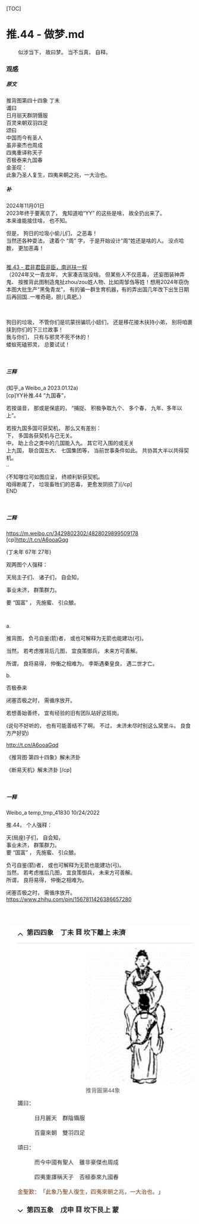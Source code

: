 [TOC]  

# 推.44 - 做梦.md  

&emsp;&emsp; 似涉当下， 故曰梦。 当不当真， 自释。 <br> 

### 观感 <br> 

##### 原文 
推背图第四十四象 丁未<br> 
   谶曰<br> 
   日月丽天群阴慑服<br> 
   百灵来朝双羽四足<br> 
   颂曰<br> 
   中国而今有圣人<br> 
   虽非豪杰也周成<br> 
   四夷重译称天子<br> 
   否极泰来九国春<br> 
   金圣叹：<br> 
   此象乃圣人复生，四夷来朝之兆，一大治也。<br> 


##### 补 
2024年11月01日 <br> 
2023年终于要离京了， 鬼知道咱“YY” 的这些是啥， 故全扔出来了。 <br> 
本来谁能接住啥， 也不知。 <br> 

但是， 狗日的垃圾小偷儿们， 之恶毒！ <br> 
当然还各种耍法， 逮着个 “周” 字， 于是开始设计“周”姓还是啥的人。 没点哈数， 更加恶毒！ <br> 
<br> 

[推.43 - 君非君臣非臣，南巡扶一程](学《推背图》/推.43%20-%20君非君臣非臣，南巡扶一程.md) <br> 
（2024年又一青龙年， 大家凑吉瑞没啥。 但某些人不仅恶毒， 还妄图装神弄鬼、 按推背此图制造鬼扯zhou/zou姓人物、比如周邹刍等姓！想用2024年窃伪本图大批生产“黑兔青龙”， 有的骗一群生育机器，有的弄出国几年改下出生日期后再回国..一堆奇葩，胆儿真肥。） <br><br> 
<br> 

狗日的垃圾， 不管你们是坑蒙拐骗坑小妞们， 还是移花接木扶持小弟， 别将咱裹挟到你们的下三烂故事！ <br> 
我与你们， 只有与邪灵不死不休的！ <br> 
蝼蚁死磕邪灵， 总要试试！ <br> 
<br> 
<br> 


##### 三释 
(知乎_a Weibo_a  2023.01.12a) <br> 
[cp]YY补推.44 “九国春”， <br> 

若按谐音， 那或是保底的， “捕捉、 积极争取九个、 多个春， 九年、多年以上”。 <br> 

若按九国多国可获契机， 那么又有差别： <br> 
下， 多国各获契机与己无关。 <br> 
中， 助上合之类中的几国能入九。 其它可入围的或无关  <br> 
上九国， 联合国五大、 七国集团等， 当前世事条件如此。 共协其大半以共得契机。 <br> 
.. <br> 

(不知哪位可如图应呈， 终顺利斩获契机。 <br> 
咱得断尾了， 垃圾畜牲们的恶毒， 更愈发阴损了)[/cp]<br> 
END <br> 
<br> 
<br> 


##### 二释 

https://m.weibo.cn/3429802302/4828029899509178<br> 
[cp]http://t.cn/A6ooaGqg<br> 

(丁未年 67年 27年) <br> 

观两图个人强释： <br> 

天局主子们、 诸子们， 自会知， <br> 

事业未济， 群策群力。 <br> 

要 “国富” ， 先施蜜、 引众酿。 <br> 

 <br> 

a. <br> 

推背图， 负弓自鉴(箭)者， 或也可解释为无箭也能建功(弓)。 <br> 

  当然， 若考虑推背后几图， 宜良策御兵， 未来方可善解。 <br> 

  所谓， 良将易得， 仲衡之相难为。 李斯遇秦皇良， 遇二世才亡。 <br> 

b. <br> 

否极泰来 <br> 

闭塞否极之时， 需循序放开。<br> 

若想善始善终， 宜有经验的旧有团队站好这班岗。 <br> 

(说句不好听的， 也有可能善结不了啊。 不过， 未济未尽时别这么窝里斗。 良食方产好奶)<br> 

http://t.cn/A6ooaGqd<br> 

《推背图·第四十四象》解未济卦<br> 

《断易天机》解未济卦 [/cp]<br> 
<br> 
<br> 


##### 一释 
Weibo_a temp_tmp_41830 10/24/2022 <br> 

推.44， 个人强释：<br> 

天(局座)子们， 自会知，<br> 
事业未济， 群策群力。<br> 
要 “国富” ， 先施蜜、 引众酿。<br> 

负弓自鉴(箭)者， 或也可解释为无箭也能建功(弓)。<br> 
当然， 若考虑推后几图， 宜良策御兵， 未来方可善解。<br> 
所谓， 良将易得， 仲衡之相难为。<br> 

闭塞否极之时， 需循序放开。<br> 
https://www.zhihu.com/pin/1567811426386657280<br> 

<br> 
<br> 


![本图](res/推.44.jpg) <br> 
<br> 
<br> 
<br> 
